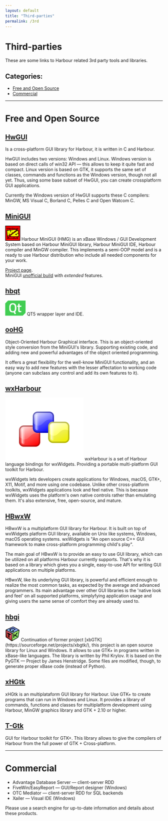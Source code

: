 ```yaml
---
layout: default
title: "Third-parties"
permalink: /3rd
---
```

# Third-parties

These are some links to Harbour related 3rd party tools and libraries.

## Categories:

* [Free and Open Source](#free-and-open-source)
* [Commercial](#commercial)

---

# Free and Open Source

## [HwGUI](https://sourceforge.net/projects/hwgui/)

<i class="fa fa-desktop large-icon" aria-hidden="true"></i>
Is a cross-platform GUI library for Harbour, it is written in C and Harbour.

HwGUI includes two versions: Windows and Linux. Windows version is based on
direct calls of win32 API — this allows to keep it quite fast and compact.
Linux version is based on GTK, it supports the same set of classes, commands
and functions as the Windows version, though not all yet. Thus, using some
base subset of HwGUI, you can create crossplatform GUI applications.

Currently the Windows version of HwGUI supports these C compilers: MinGW, MS
Visual C, Borland C, Pelles C and Open Watcom C.

## [MiniGUI](https://sites.google.com/site/hmgweb/)

<img class="img-right" src="images/3rd_minigui.svg" height="48" alt="logo">
Harbour MiniGUI (HMG) is an xBase Windows / GUI Development System based
on Harbour MiniGUI library, Harbour MiniGUI IDE, Harbour compiler and MinGW
compiler. This implements a semi-OOP model and is a ready to use Harbour
distribution who include all needed components for your work.

[Project page](https://sourceforge.net/projects/harbourminigui/).<br>
MiniGUI [unofficial build](http://www.hmgextended.com/) with _extended_ features.

## [hbqt](https://sourceforge.net/projects/qtcontribs/)

<img class="img-right" src="images/3rd_qt.svg" height="48" alt="logo">
QT5 wrapper layer and IDE.

## [ooHG](https://sourceforge.net/projects/oohg/)

Object-Oriented Harbour Graphical interface. This is an object-oriented style
conversion from the MiniGUI's library. Supporting existing code, and adding new
and powerful advantages of the object oriented programming.

It offers a great flexibility for the well-know MiniGUI functionality, and an
easy way to add new features with the lesser affectation to working code (anyone
can subclass any control and add its own features to it).

## [wxHarbour](https://sourceforge.net/projects/wxharbour/)

<img class="img-right" src="images/3rd_wxwidgets.svg" alt="logo">
wxHarbour is a set of Harbour language bindings for wxWidgets. Providing
a portable multi-platform GUI toolkit for Harbour.

wxWidgets lets developers create applications for Windows, macOS, GTK+, X11,
Motif, and more using one codebase. Unlike other cross-platform toolkits,
wxWidgets applications look and feel native. This is because wxWidgets uses
the platform's own native controls rather than emulating them. It's also
extensive, free, open-source, and mature.

## [HBwxW](http://harbour.fm.interia.pl/)

HBwxW is a multiplatform GUI library for Harbour. It is built on top of
wxWidgets platform GUI library, available on Unix like systems, Windows,
macOS operating systems. wxWidgets is "An open source C++ GUI framework to make
cross-platform programming child's play".

The main goal of HBwxW is to provide an easy to use GUI library, which can be
utilized on all platforms Harbour currently supports. That's why it is based on
a library which gives you a single, easy-to-use API for writing GUI applications
on multiple platforms.

HBwxW, like its underlying GUI library, is powerful and efficient enough to
realize the most common tasks, as expected by the average and advanced
programmers. Its main advantage over other GUI libraries is the 'native look and
feel' on all supported platforms, simplyfying application usage and giving users
the same sense of comfort they are already used to.

## [hbgi](https://github.com/tuffnatty/hbgi)

<img class="img-right" src="images/3rd_gtk.svg" height="48" alt="logo">
Continuation of former project [xbGTK](https://sourceforge.net/projects/xbgtk/),
this project is an open source library for Linux and Windows. It allows to use
GTK+ in programs written in xBase-like languages. The library is written by Phil
Krylov. It is based on the PyGTK — Project by James Henstridge. Some files are
modified, though, to generate proper xBase code (instead of Python).

## [xHGtk](https://sourceforge.net/projects/xhgtk/)

xHGtk is an multiplataform GUI library for Harbour. Use GTK+ to create programs
that can run in Windows and Linux. It provides a library of commands, functions
and classes for multiplatform development using Harbour, MinGW graphics library
and GTK + 2.10 or higher.

## [T-Gtk](https://sourceforge.net/projects/t-gtk/)

GUI for Harbour toolkit for GTK+. This library allows to give the compilers of
Harbour from the full power of GTK + Cross-platform.

---

# Commercial

* Advantage Database Server — client-server RDD
* FiveWin/EasyReport — GUI/Report designer (Windows)
* OTC Mediator — client-server RDD for SQL backends
* Xailer — Visual IDE (Windows)

Please use a search engine for up-to-date information and details about these
products.
